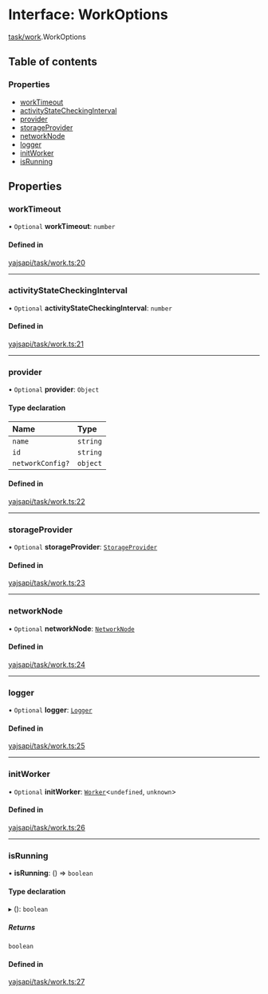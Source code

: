 # Interface: WorkOptions

[task/work](../modules/task_work.md).WorkOptions

## Table of contents

### Properties

- [workTimeout](task_work.WorkOptions.md#worktimeout)
- [activityStateCheckingInterval](task_work.WorkOptions.md#activitystatecheckinginterval)
- [provider](task_work.WorkOptions.md#provider)
- [storageProvider](task_work.WorkOptions.md#storageprovider)
- [networkNode](task_work.WorkOptions.md#networknode)
- [logger](task_work.WorkOptions.md#logger)
- [initWorker](task_work.WorkOptions.md#initworker)
- [isRunning](task_work.WorkOptions.md#isrunning)

## Properties

### workTimeout

• `Optional` **workTimeout**: `number`

#### Defined in

[yajsapi/task/work.ts:20](https://github.com/golemfactory/yajsapi/blob/e4105b2/yajsapi/task/work.ts#L20)

___

### activityStateCheckingInterval

• `Optional` **activityStateCheckingInterval**: `number`

#### Defined in

[yajsapi/task/work.ts:21](https://github.com/golemfactory/yajsapi/blob/e4105b2/yajsapi/task/work.ts#L21)

___

### provider

• `Optional` **provider**: `Object`

#### Type declaration

| Name | Type |
| :------ | :------ |
| `name` | `string` |
| `id` | `string` |
| `networkConfig?` | `object` |

#### Defined in

[yajsapi/task/work.ts:22](https://github.com/golemfactory/yajsapi/blob/e4105b2/yajsapi/task/work.ts#L22)

___

### storageProvider

• `Optional` **storageProvider**: [`StorageProvider`](storage_provider.StorageProvider.md)

#### Defined in

[yajsapi/task/work.ts:23](https://github.com/golemfactory/yajsapi/blob/e4105b2/yajsapi/task/work.ts#L23)

___

### networkNode

• `Optional` **networkNode**: [`NetworkNode`](../classes/network_node.NetworkNode.md)

#### Defined in

[yajsapi/task/work.ts:24](https://github.com/golemfactory/yajsapi/blob/e4105b2/yajsapi/task/work.ts#L24)

___

### logger

• `Optional` **logger**: [`Logger`](utils_logger.Logger.md)

#### Defined in

[yajsapi/task/work.ts:25](https://github.com/golemfactory/yajsapi/blob/e4105b2/yajsapi/task/work.ts#L25)

___

### initWorker

• `Optional` **initWorker**: [`Worker`](../modules/task_work.md#worker)<`undefined`, `unknown`\>

#### Defined in

[yajsapi/task/work.ts:26](https://github.com/golemfactory/yajsapi/blob/e4105b2/yajsapi/task/work.ts#L26)

___

### isRunning

• **isRunning**: () => `boolean`

#### Type declaration

▸ (): `boolean`

##### Returns

`boolean`

#### Defined in

[yajsapi/task/work.ts:27](https://github.com/golemfactory/yajsapi/blob/e4105b2/yajsapi/task/work.ts#L27)
